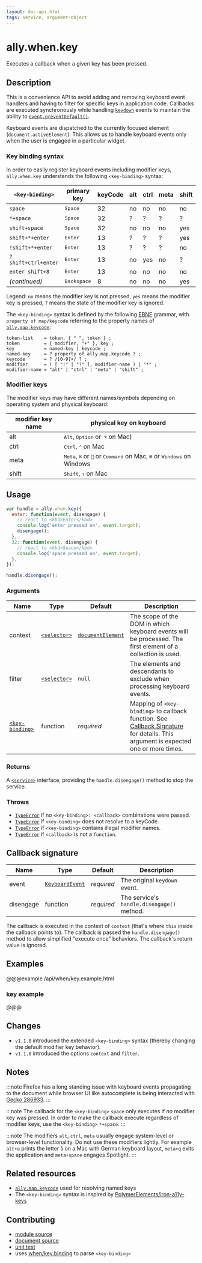 ```yaml
---
layout: doc-api.html
tags: service, argument-object
---
```


# ally.when.key

Executes a callback when a given key has been pressed.


## Description

This is a convenience API to avoid adding and removing keyboard event handlers and having to filter for specific keys in application code. Callbacks are executed synchronously while handling [`keydown`](https://developer.mozilla.org/en-US/docs/Web/Events/keydown) events to maintain the ability to [`event.preventDefault()`](https://developer.mozilla.org/en/docs/Web/API/Event/preventDefault).

Keyboard events are dispatched to the currently focused element (`document.activeElement`). This allows us to handle keyboard events only when the user is engaged in a particular widget.

### Key binding syntax

In order to easily register keyboard events including modifier keys, `ally.when.key` understands the following `<key-binding>` syntax:

| `<key-binding>` | primary key | keyCode | alt | ctrl | meta | shift |
|-----------------|-------------|---------|-----|------|-------|------|
| `space` | <kbd>Space</kbd> | 32 | no | no | no | no |
| `*+space` | <kbd>Space</kbd> | 32 | ? | ? | ? | ? |
| `shift+space` | <kbd>Space</kbd> | 32 | no | no | no | yes |
| `shift+*+enter` | <kbd>Enter</kbd> | 13 | ? | ? | ? | yes |
| `!shift+*+enter` | <kbd>Enter</kbd> | 13 | ? | ? | ? | no |
| `?shift+ctrl+enter` | <kbd>Enter</kbd> | 13 | no | yes | no | ? |
| `enter shift+8` | <kbd>Enter</kbd> | 13 | no | no | no | no |
| *(continued)* | <kbd>Backspace</kbd> | 8 | no | no | no | yes |

Legend: `no` means the modifier key is not pressed, `yes` means the modifier key is pressed, `?` means the state of the modifier key is ignored.

The `<key-binding>` syntax is defined by the following [EBNF](https://en.wikipedia.org/wiki/Extended_Backus%E2%80%93Naur_Form) grammar, with `property of map/keycode` referring to the property names of [`ally.map.keycode`](../map/keycode.md):

```ebnf
token-list    = token, { " ", token } ;
token         = { modifier, "+" }, key ;
key           = named-key | keycode ;
named-key     = ? property of ally.map.keycode ? ;
keycode       = ? /[0-9]+/ ? ;
modifier      = ( [ "!" | "?" ], modifier-name ) | "*" ;
modifier-name = "alt" | "ctrl" | "meta" | "shift" ;
```

### Modifier keys

The modifier keys may have different names/symbols depending on operating system and physical keyboard:

| modifier key name | physical key on keyboard |
|-------------------|--------------------------|
| alt | <kbd>Alt</kbd>, <kbd>Option</kbd> or<kbd> ⌥</kbd> on Mac) |
| ctrl | <kbd>Ctrl</kbd>, <kbd>⌃</kbd> on Mac |
| meta | <kbd>Meta</kbd>, <kbd> ⌘</kbd> or <kbd></kbd> or <kbd>Command</kbd> on Mac, <kbd>⊞</kbd> or <kbd>Windows</kbd> on Windows |
| shift | <kbd>Shift</kbd>, <kbd>⇧</kbd> on Mac |


## Usage

```js
var handle = ally.when.key({
  enter: function(event, disengage) {
    // react to <kbd>Enter</kbd>
    console.log('enter pressed on', event.target);
    disengage();
  },
  32: function(event, disengage) {
    // react to <kbd>Space</kbd>
    console.log('space pressed on', event.target);
  },
});

handle.disengage();
```

### Arguments

| Name | Type | Default | Description |
| ---- | ---- | ------- | ----------- |
| context | [`<selector>`](../concepts.md#selector) | [`documentElement`](https://developer.mozilla.org/en-US/docs/Web/API/Document/documentElement) | The scope of the DOM in which keyboard events will be processed. The first element of a collection is used. |
| filter | [`<selector>`](../concepts.md#selector) | `null` | The elements and descendants to exclude when processing keyboard events. |
| [`<key-binding>`](#key-binding-syntax) | function | *required* | Mapping of `<key-binding>` to callback function. See [Callback Signature](#callback-signature) for details. This argument is expected one or more times. |

### Returns

A [`<service>`](../concepts.md#service) interface, providing the `handle.disengage()` method to stop the service.

### Throws

* [`TypeError`](https://developer.mozilla.org/en-US/docs/Web/JavaScript/Reference/Global_Objects/TypeError) if no `<key-binding>: <callback>` combinations were passed.
* [`TypeError`](https://developer.mozilla.org/en-US/docs/Web/JavaScript/Reference/Global_Objects/TypeError) if `<key-binding>` does not resolve to a keyCode.
* [`TypeError`](https://developer.mozilla.org/en-US/docs/Web/JavaScript/Reference/Global_Objects/TypeError) if `<key-binding>` contains illegal modifier names.
* [`TypeError`](https://developer.mozilla.org/en-US/docs/Web/JavaScript/Reference/Global_Objects/TypeError) if `<callback>` is not a `function`.


## Callback signature

| Name | Type | Default | Description |
| ---- | ---- | ------- | ----------- |
| event | [`KeyboardEvent`](https://developer.mozilla.org/en-US/docs/Web/API/KeyboardEvent) | *required* | The original `keydown` event. |
| disengage | function | *required* | The service's `handle.disengage()` method. |

The callback is executed in the context of `context` (that's where `this` inside the callback points to). The callback is passed the `handle.disengage()` method to allow simplified "execute once" behaviors. The callback's return value is ignored.


## Examples

@@@example /api/when/key.example.html
### key example
@@@


## Changes

* `v1.1.0` introduced the extended `<key-binding>` syntax (thereby changing the default modifier key behavior).
* `v1.1.0` introduced the options `context` and `filter`.


## Notes

:::note
Firefox has a long standing issue with keyboard events propagating to the document while browser UI like autocomplete is being interacted with [Gecko 286933](https://bugzilla.mozilla.org/show_bug.cgi?id=286933).
:::

:::note
The callback for the `<key-binding>` `space` only executes if *no* modifier key was pressed. In order to make the callback execute regardless of modifier keys, use the `<key-binding>` `*+space`.
:::

:::note
The modifiers `alt`, `ctrl`, `meta` usually engage system-level or browser-level functionality. Do not use these modifiers lightly. For example `alt+a` prints the letter `å` on a Mac with German keyboard layout, `meta+q` exits the application and `meta+space` engages Spotlight.
:::


## Related resources

* [`ally.map.keycode`](../map/keycode.md) used for resolving named keys
* The `<key-binding>` syntax is inspired by [PolymerElements/iron-a11y-keys](https://github.com/PolymerElements/iron-a11y-keys#grammar)


## Contributing

* [module source](https://github.com/medialize/ally.js/blob/master/src/when/key.js)
* [document source](https://github.com/medialize/ally.js/blob/master/docs/api/when/key.md)
* [unit test](https://github.com/medialize/ally.js/blob/master/test/unit/when.key.test.js)
* uses [when/key.binding](https://github.com/medialize/ally.js/blob/master/src/when/key.binding.js) to parse `<key-binding>`

